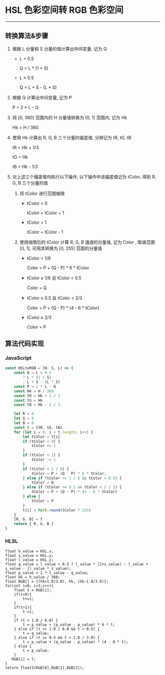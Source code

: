 # HSL 色彩空间转 RGB 色彩空间

---

## 转换算法&步骤

1. 根据 L 分量和 S 分量的值计算出中间变量, 记为 Q
    - L < 0.5
        
        Q = L * (1 + S)
        
    - L ≥ 0.5
        
        Q = L + S - (L * S)
        
2. 根据 Q 计算出中间变量, 记为 P
    
    P = 2 * L - Q
    
3. 将 [0, 360] 范围内的 H 分量值转换为 [0, 1] 范围内, 记为 Hk
    
    Hk = H / 360
    
4. 使用 Hk 计算出 R, G, B 三个分量的偏差值, 分辨记为 tR, tG, tB
    
    tR = Hk + 1/3
    
    tG = Hk
    
    tB = Hk - 1/3
    
5. 对上述三个偏差值均执行以下操作, 以下操作中该偏差值记为 tColor, 得到 R, G, B 三个分量的值

    1. 将 tColor 进行范围缩限

        - tColor < 0
            
            tColor = tColor + 1
            
        - tColor > 1
            
            tColor = tColor - 1
            
    2. 使用缩限后的 tColor 计算 R, G, B 通道的分量值, 记为 Color , 取值范围 [0, 1], 可用其转换为 [0, 255] 范围的分量值

        - tColor < 1/6
            
            Color = P + (Q - P) * 6 * tColor
            
        - tColor ≥ 1/6 且 tColor < 0.5
            
            Color = Q
            
        - tColor ≥ 0.5 且 tColor < 2/3
            
            Color = P + (Q - P) * (4 - 6 * tColor)
            
        - tColor ≥ 2/3
            
            Color = P

## 算法代码实现

### JavaScript

```js
const HSLtoRGB = (H, S, L) => {
    const Q = L < 0.5
        ? L * (1 + S)
        : L + S - (L * S)
    const P = 2 * L - Q
    const Hk = H / 360
    const tR = Hk + 1 / 3
    const tG = Hk
    const tB = Hk - 1 / 3

    let R = 0
    let G = 0
    let B = 0
    const t = [tR, tG, tB]
    for (let i = 0; i < t.length; i++) {
        let tColor = t[i]
        if (tColor < 0) {
            tColor += 1
        }
        if (tColor > 1) {
            tColor -= 1
        }
        if (tColor < 1 / 6) {
            tColor = P + (Q - P) * 6 * tColor;
        } else if (tColor >= 1 / 6 && tColor < 0.5) {
            tColor = Q
        } else if (tColor >= 0.5 && tColor < 2 / 3) {
            tColor = P + (Q - P) * (4 - 6 * tColor)
        } else {
            tColor = P
        }
        t[i] = Math.round(tColor * 255)
    }
    [R, G, B] = t
    return { R, G, B }
}
```

### HLSL

```hlsl
float h_value = HSL.x;
float s_value = HSL.y;
float l_value = HSL.z;
float q_value = l_value < 0.5 ? l_value * (1+s_value) : l_value + s_value - (l_value * s_value);
float p_value = 2 * l_value - q_value;
float hk = h_value / 360;
float RGB[] = {(hk+1.0/3.0), hk, (hk-1.0/3.0)};
for(int i=0; i<3;i++){
    float t = RGB[i];
    if(t<0){
        t+=1;
    }
    if(t>1){
        t-=1;
    }
    if (t < 1.0 / 6.0) {
        t = p_value + (p_value - p_value) * 6 * t;
    } else if (t >= 1.0 / 6.0 && t < 0.5) {
        t = q_value;
    } else if (t >= 0.5 && t < 2.0 / 3.0) {
        t = p_value + (q_value - p_value) * (4 - 6 * t);
    } else {
        t = p_value;
    }
   RGB[i] = t;
}
return float3(RGB[0],RGB[1],RGB[2]);
```